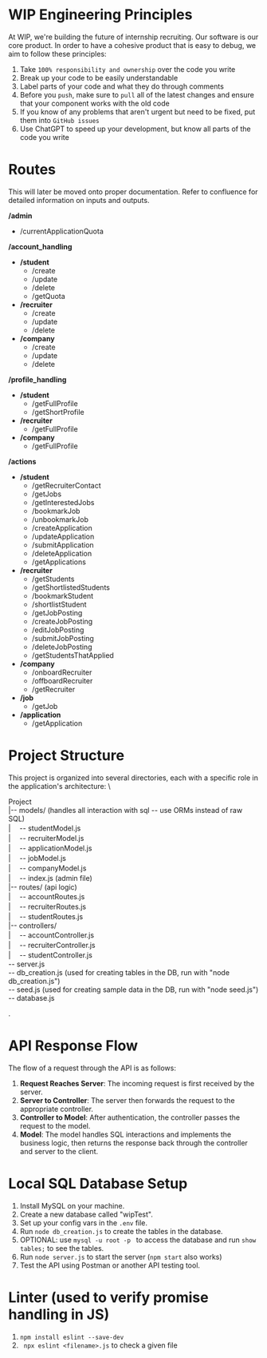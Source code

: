 # WIP Engineering Principles

At WIP, we're building the future of internship recruiting. Our software is our core product. In order to have a cohesive product that is easy to debug, we aim to follow these principles:

1. Take `100% responsibility and ownership` over the code you write
2. Break up your code to be easily understandable
3. Label parts of your code and what they do through comments
4. Before you `push`, make sure to `pull` all of the latest changes and ensure that your component works with the old code
5. If you know of any problems that aren't urgent but need to be fixed, put them into `GitHub issues`
6. Use ChatGPT to speed up your development, but know all parts of the code you write 

# Routes 

 This will later be moved onto proper documentation. Refer to confluence for detailed information on inputs and outputs.

**/admin**
  - /currentApplicationQuota 

**/account_handling**
  - **/student**
    - /create
    - /update
    - /delete
    - /getQuota
  - **/recruiter**
    - /create
    - /update
    - /delete
  - **/company**
    - /create
    - /update
    - /delete

**/profile_handling**
  - **/student**
    - /getFullProfile
    - /getShortProfile
  - **/recruiter**
    - /getFullProfile
  - **/company**
    - /getFullProfile

**/actions**
  - **/student**
    - /getRecruiterContact
    - /getJobs
    - /getInterestedJobs
    - /bookmarkJob
    - /unbookmarkJob
    - /createApplication
    - /updateApplication
    - /submitApplication
    - /deleteApplication
    - /getApplications
  - **/recruiter**
    - /getStudents
    - /getShortlistedStudents
    - /bookmarkStudent
    - /shortlistStudent
    - /getJobPosting
    - /createJobPosting
    - /editJobPosting
    - /submitJobPosting
    - /deleteJobPosting
    - /getStudentsThatApplied
  - **/company**
    - /onboardRecruiter
    - /offboardRecruiter
    - /getRecruiter
  - **/job**
      - /getJob
  - **/application**
    - /getApplication
# Project Structure

This project is organized into several directories, each with a specific role in the application's architecture: \

Project \
|-- models/ (handles all interaction with sql -- use ORMs instead of raw SQL) \
|   &#x3000;-- studentModel.js \
|   &#x3000;-- recruiterModel.js \
|   &#x3000;-- applicationModel.js \
|   &#x3000;-- jobModel.js \
|   &#x3000;-- companyModel.js \
|   &#x3000;-- index.js (admin file) \
|-- routes/ (api logic) \
|   &#x3000;-- accountRoutes.js \
|   &#x3000;-- recruiterRoutes.js \
|   &#x3000;-- studentRoutes.js \
|-- controllers/ \
|   &#x3000;-- accountController.js \
|   &#x3000;-- recruiterController.js \
|   &#x3000;-- studentController.js \
-- server.js \
-- db_creation.js (used for creating tables in the DB, run with "node db_creation.js") \
-- seed.js (used for creating sample data in the DB, run with "node seed.js") \
-- database.js

.

# API Response Flow

The flow of a request through the API is as follows:

1. **Request Reaches Server**: The incoming request is first received by the server.
2. **Server to Controller**: The server then forwards the request to the appropriate controller.
3. **Controller to Model**: After authentication, the controller passes the request to the model.
4. **Model**: The model handles SQL interactions and implements the business logic, then returns the response back through the controller and server to the client.

# Local SQL Database Setup

1. Install MySQL on your machine.
2. Create a new database called "wipTest".
3. Set up your config vars in the ` .env ` file.
4. Run ` node db_creation.js ` to create the tables in the database.
5. OPTIONAL: use ```mysql -u root -p ``` to access the database and run ```show tables;``` to see the tables.
6. Run ` node server.js ` to start the server (``` npm start ``` also works)
7. Test the API using Postman or another API testing tool.

# Linter (used to verify promise handling in JS)
1. ` npm install eslint --save-dev `
2. ` npx eslint <filename>.js` to check a given file

